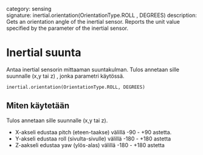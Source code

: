 category: sensing  
signature: inertial.orientation(OrientationType.ROLL , DEGREES)
description:  Gets an orientation angle of the inertial sensor. Reports the unit value specified by the parameter of the inertial sensor.

# Inertial suunta

Antaa inertial sensorin mittaaman suuntakulman. Tulos annetaan sille suunnalle (x,y tai z) , jonka parametri käytössä.

```don
inertial.orientation(OrientationType.ROLL, DEGREES)
```

## Miten käytetään

Tulos annetaan sille suunnalle (x,y tai z).

* X-akseli edustaa pitch (eteen-taakse) välillä -90 - +90 astetta.
* Y-akseli edustaa roll (sivulta-sivulle) välillä -180 - +180 astetta
* Z-aakseli edustaa yaw (ylös-alas) välillä  -180 - +180 astetta

<advanced>
</advanced>
